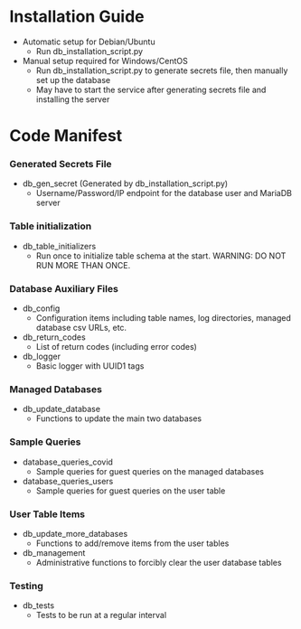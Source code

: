 # Installation Guide

* Automatic setup for Debian/Ubuntu
  * Run db_installation_script.py
* Manual setup required for Windows/CentOS
  * Run db_installation_script.py to generate secrets file, then manually set up the database
  * May have to start the service after generating secrets file and installing the server

# Code Manifest

### Generated Secrets File
* db_gen_secret (Generated by db_installation_script.py)
    * Username/Password/IP endpoint for the database user and MariaDB server

### Table initialization
* db_table_initializers
    * Run once to initialize table schema at the start.  WARNING: DO NOT RUN MORE THAN ONCE.

### Database Auxiliary Files
* db_config
    * Configuration items including table names, log directories, managed database csv URLs, etc.
* db_return_codes
    * List of return codes (including error codes)
* db_logger
    * Basic logger with UUID1 tags

### Managed Databases
* db_update_database
    * Functions to update the main two databases

### Sample Queries
* database_queries_covid
    * Sample queries for guest queries on the managed databases
* database_queries_users
    * Sample queries for guest queries on the user table 

### User Table Items
* db_update_more_databases
    * Functions to add/remove items from the user tables
* db_management
    * Administrative functions to forcibly clear the user database tables

### Testing
* db_tests
    * Tests to be run at a regular interval